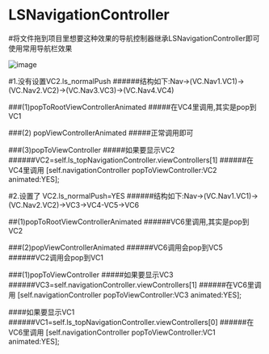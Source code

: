 # LSNavigationController


#将文件拖到项目里想要这种效果的导航控制器继承LSNavigationController即可使用常用导航栏效果


![image](https://github.com/lsmakethebest/LSNavigationBarTransition/blob/master/images/show.gif)

#1.没有设置VC2.ls_normalPush
######结构如下:Nav->(VC.Nav1.VC1)->(VC.Nav2.VC2)->(VC.Nav3.VC3)->(VC.Nav4.VC4)

###(1)popToRootViewControllerAnimated
#####在VC4里调用,其实是pop到VC1

###(2) popViewControllerAnimated
#####正常调用即可

###(3)popToViewController
#####如果要显示VC2 
######VC2=self.ls_topNavigationController.viewControllers[1]
######在VC4里调用  [self.navigationController popToViewController:VC2 animated:YES];

#2.设置了 VC2.ls_normalPush=YES
######结构如下:Nav->(VC.Nav1.VC1)->(VC.Nav2.VC2)->VC3->VC4-VC5->VC6

##(1)popToRootViewControllerAnimated
######VC6里调用,其实是pop到VC2

###(2)popViewControllerAnimated
######VC6调用会pop到VC5
######VC2调用会pop到VC1

###(1)popToViewController
#####如果要显示VC3 
######VC3=self.navigationController.viewControllers[1]
######在VC6里调用  [self.navigationController popToViewController:VC3 animated:YES];

####如果要显示VC1 
######VC1=self.ls_topNavigationController.viewControllers[0]
######在VC6里调用  [self.navigationController popToViewController:VC1 animated:YES];
